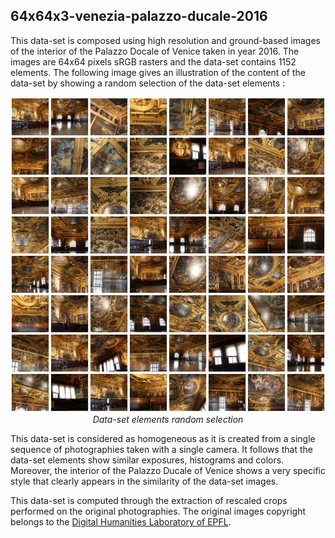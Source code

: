 ## 64x64x3-venezia-palazzo-ducale-2016

This data-set is composed using high resolution and ground-based images of the interior of the Palazzo Docale of Venice taken in year 2016. The images are 64x64 pixels sRGB rasters and the data-set contains 1152 elements. The following image gives an illustration of the content of the data-set by showing a random selection of the data-set elements :

<p align="center">
    <img src="https://github.com/nils-hamel/turing-project/blob/master/doc/dataset/64x64x3-venezia-palazzo-ducale-2016.jpg?raw=true" width="512">
    <br />
    <i>Data-set elements random selection</i>
</p>

This data-set is considered as homogeneous as it is created from a single sequence of photographies taken with a single camera. It follows that the data-set elements show similar exposures, histograms and colors. Moreover, the interior of the Palazzo Ducale of Venice shows a very specific style that clearly appears in the similarity of the data-set images.

This data-set is computed through the extraction of rescaled crops performed on the original photographies. The original images copyright belongs to the [Digital Humanities Laboratory of EPFL](https://dhlab.epfl.ch/).
